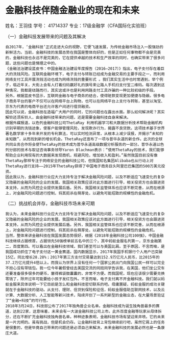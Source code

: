 # 金融科技伴随金融业的现在和未来

姓名：王羽佳 学号： 41714337 专业：17级金融学（CFA国际化实验班）

（一）金融科技发展带来的问题及其解决

    自2017年，‘金融科技’正式走进大众的视野，它便飞速发展，为传统金融市场注入一股强劲的新鲜活力。当前，金融科技的发展态势在我国是整体向好的，但是正如任何事物都不会是完美的，金融科技也永远不是完美的，它在提供卓越的技术和生产效率的同时，也确实带来了很多问题，这些问题也是情理之中的。
    《金融法治建设蓝皮书：中国金融法治建设年度报告（2016—2017）》指出，电子支付存在着巨大的洗钱风险。互联网金融环境下，电子支付与转账已经成为金融交易的主要手段之一，而利用网络支付工具开展洗钱活动也成为网络洗钱的重要形式 。我们其实生活中也时常遇到，举个例子，临近年关，大街上会有人打着扫码赢好礼的旗号来让路人手机扫支付宝二维码。每次遇到这种情况，我都是绕路而行，其实这或许也是利用网路支付工具诈骗的一种比较初级的手段。
    另外，根据蓝皮书显示，互联网金融与电子商务的结合，使得赃款变现更加便捷与隐蔽。很多电子商务平台的客户不仅可以在网络平台上购物，也可以在网络平台上支付与转账，甚至以淘宝、京东为代表的电商平台还允许客户间进行借贷融资。
    因此可以说，金融科技在造福广大用户的同时，它的问题也在露出水面。那么如何解决呢？其实解铃还须系铃人，由金融科技带来的问题，还是需要金融科技自身来解决。
    根据外媒报道，以色列金融科技公司ThetaRay 利用机器学习和大数据分析技术帮助金融机构识别早期的洗钱迹象，使客户能够管理风险，发现欺诈行为，揭露不良贷款。这项技术基于世界著名数学家十多年来开发的专利算法，可以实时检测异常，从根本上减少误报，并揭示“未知的未知数”，从而找到新的增长机会。ThetaRay还宣布了一项与普华永道的新合作。此次的全球共同业务合作将会使ThetaRay的技术成为普华永道高级数据分析服务的一部分。普华永道以色列分部的技术与取证咨询事务领导Yaron Blachman表示：“使用ThetaRay的技术，我们能够帮助企业利用现有的大数据来发现商机，规避风险，增加收入和盈利。”虽然我国目前没有像ThetaRay那样专注于网络安全的金融科技公司，但我国知名集团Alibaba也从行动上对ThetaRay进行支持——2015年ThetaRay获得了中国电子商务巨头阿里巴巴集团的500万美元投资。
    因此我认为，金融科技行业应大力支持专注于解决金融风险问题，以及不断适应飞速变化的复杂又隐蔽的金融风险的企业的发展。我国相关政策应该对此方面进行引导，相关投资方也会跟进资本支持，从而为风控企业提供发展后盾。另外，我国相关监管体系也应该不断完善，从而在根源上，对金融风险问题进行控制，将其扼杀在萌芽处，以避免可能招致的规模性的金融危机。

（二）挑战机会并存，金融科技市场未来可期

    我认为，未来金融科技行业应大力支持专注于解决金融风险问题，以及不断适应飞速变化的复杂又隐蔽的金融风险的企业的发展。我国相关政策应该对此方面进行引导，相关投资方也会跟进资本支持，从而为风控企业提供发展后盾。另外，我国相关监管体系也应该不断完善，从而在根源上，对金融风险问题进行控制，将其扼杀在萌芽处，以避免可能招致的规模性的金融危机。
    当然，整体来讲金融科技在我国发展态势很好，根据《2018年金融科技公司100强》，中国金融科技继续占据榜首，占据领先50强榜单前五名中的三个，其中蚂蚁金服名列第一，京东金融第二，百度第四。可以看出在金融科技领域，我们甚至可以与美国比肩。至于原因，不言而喻，是我国成功抓住了电子支付这一黄金赛道。国内数据显示，2017年我国手机银行个人用户已突破15亿，同比增长28.28%；2017年第三方支付交易量达到152.9万亿元人民币，比2015年的37.2万亿元提升4倍以上。而我认为世界上没有任何一个国家公民出门向我国公民一样可以完全不担心没有带钱包。我一位今年暑假曾经去美国交流的同班同学告诉我，在美国，他们坐公交车还要准备很多很多的硬币，塞得裤袋鼓囊囊的，非常不方便。而我国呢，现在应该很少需要兑换零钱了，除开过年可能要给小孩子发红包外。不言而喻，电子支付离不开金融科技。我们就以蚂蚁金服来具体说明一下它目前是怎么和金融科技密切联系的吧。毋庸置疑，蚂蚁金服的成功关键就在于金融科技的驱动。从支付、理财、信贷到保险和征信，蚂蚁金服借助互联网技术，以及云计算、大数据分析、人工智能等新兴技术，陆续开创了一系列新型的金融业态，在大量场景验证了“金融+科技”的可行性。
    2018年3月24日，科技部公布了2017年独角兽企业名单。金融科技成为诞生独角兽最多的赛道，达到22家，这意味着，未来会有一大波金融科技公司上市。此外百度金融等玩家从母体拆分，还在不断扩充金融科技独角兽名单。种种迹象表明，金融科技市场有望迎来井喷。它的未来是一片光明的。虽有挑战，但是机会仍存。让金融科技背上背包继续前行吧，虽然它肩上的任务是很重的，但是毕竟自己带来的问题还是必须自己来解决，未来金融科技的发展必然也是一条康庄大道。
